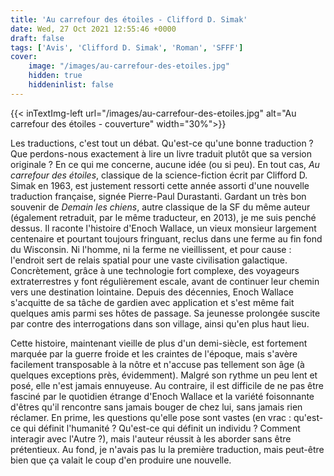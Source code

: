 ```yaml
---
title: 'Au carrefour des étoiles - Clifford D. Simak'
date: Wed, 27 Oct 2021 12:55:46 +0000
draft: false
tags: ['Avis', 'Clifford D. Simak', 'Roman', 'SFFF']
cover: 
    image: "/images/au-carrefour-des-etoiles.jpg"
    hidden: true
    hiddeninlist: false
---
```


{{< inTextImg-left url="/images/au-carrefour-des-etoiles.jpg" alt="Au carrefour des étoiles - couverture" width="30%">}} 

Les traductions, c'est tout un débat. Qu'est-ce qu'une bonne traduction ? Que perdons-nous exactement à lire un livre traduit plutôt que sa version originale ? En ce qui me concerne, aucune idée (ou si peu). En tout cas, _Au carrefour des étoiles_, classique de la science-fiction écrit par Clifford D. Simak en 1963, est justement ressorti cette année assorti d'une nouvelle traduction française, signée Pierre-Paul Durastanti. Gardant un très bon souvenir de _Demain les chiens_, autre classique de la SF du même auteur (également retraduit, par le même traducteur, en 2013), je me suis penché dessus. Il raconte l'histoire d'Enoch Wallace, un vieux monsieur largement centenaire et pourtant toujours fringuant, reclus dans une ferme au fin fond du Wisconsin. Ni l'homme, ni la ferme ne vieillissent, et pour cause : l'endroit sert de relais spatial pour une vaste civilisation galactique. Concrètement, grâce à une technologie fort complexe, des voyageurs extraterrestres y font régulièrement escale, avant de continuer leur chemin vers une destination lointaine. Depuis des décennies, Enoch Wallace s'acquitte de sa tâche de gardien avec application et s'est même fait quelques amis parmi ses hôtes de passage. Sa jeunesse prolongée suscite par contre des interrogations dans son village, ainsi qu'en plus haut lieu.

Cette histoire, maintenant vieille de plus d'un demi-siècle, est fortement marquée par la guerre froide et les craintes de l'époque, mais s'avère facilement transposable à la nôtre et n'accuse pas tellement son âge (à quelques exceptions près, évidemment). Malgré son rythme un peu lent et posé, elle n'est jamais ennuyeuse. Au contraire, il est difficile de ne pas être fasciné par le quotidien étrange d'Enoch Wallace et la variété foisonnante d'êtres qu'il rencontre sans jamais bouger de chez lui, sans jamais rien réclamer. En prime, les questions qu'elle pose sont vastes (en vrac : qu'est-ce qui définit l'humanité ? Qu'est-ce qui définit un individu ? Comment interagir avec l'Autre ?), mais l'auteur réussit à les aborder sans être prétentieux. Au fond, je n'avais pas lu la première traduction, mais peut-être bien que ça valait le coup d'en produire une nouvelle.